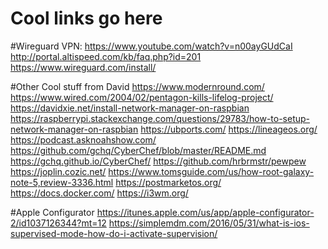# Cool links go here

#Wireguard VPN:
https://www.youtube.com/watch?v=n00ayGUdCaI
http://portal.altispeed.com/kb/faq.php?id=201
https://www.wireguard.com/install/

#Other Cool stuff from David
https://www.modernround.com/
https://www.wired.com/2004/02/pentagon-kills-lifelog-project/
https://davidxie.net/install-network-manager-on-raspbian
https://raspberrypi.stackexchange.com/questions/29783/how-to-setup-network-manager-on-raspbian
https://ubports.com/
https://lineageos.org/
https://podcast.asknoahshow.com/
https://github.com/gchq/CyberChef/blob/master/README.md
https://gchq.github.io/CyberChef/
https://github.com/hrbrmstr/pewpew
https://joplin.cozic.net/
https://www.tomsguide.com/us/how-root-galaxy-note-5,review-3336.html
https://postmarketos.org/
https://docs.docker.com/
https://i3wm.org/

#Apple Configurator
https://itunes.apple.com/us/app/apple-configurator-2/id1037126344?mt=12 
https://simplemdm.com/2016/05/31/what-is-ios-supervised-mode-how-do-i-activate-supervision/ 

